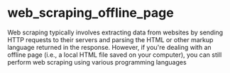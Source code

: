 # web_scraping_offline_page
Web scraping typically involves extracting data from websites by sending HTTP requests to their servers and parsing the HTML or other markup language returned in the response. However, if you're dealing with an offline page (i.e., a local HTML file saved on your computer), you can still perform web scraping using various programming languages 
